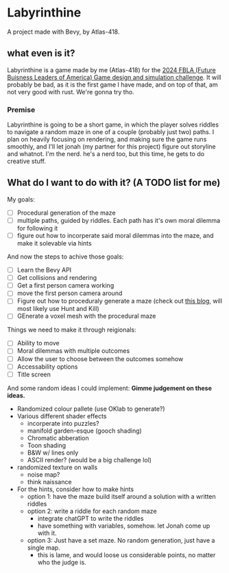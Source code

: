 # Labyrinthine

A project made with Bevy, by Atlas-418.

## what even is it?
Labyrinthine is a game made by me (Atlas-418) for the [2024 FBLA (Future Buisness Leaders of America) Game design and simulation challenge](<https://connect.fbla.org/headquarters/files/High%20School%20Competitive%20Events%20Resources/Individual%20Guidelines/Presentation%20Events/Computer-Game-Simulation-Programming.pdf>). It will probably be bad, as it is the first game I have made, and on top of that, am not very good with rust. We're gonna try tho.
### Premise
Labyrinthine is going to be a short game, in which the player solves riddles to navigate a random maze in one of a couple (probably just two) paths. 
I plan on heavily focusing on rendering, and making sure the game runs smoothly, and I'll let jonah (my partner for this project) figure out storyline and whatnot. I'm the nerd. he's a nerd too, but this time, he gets to do creative stuff.

## What do I want to do with it? (A TODO list for me)
My goals:
- [ ] Procedural generation of the maze
- [ ] multiple paths, guided by riddles. Each path has it's own moral dilemma for following it
- [ ] figure out how to incorperate said moral dilemmas into the maze, and make it solevable via hints

And now the steps to achive those goals:
- [ ] Learn the Bevy API
- [ ] Get collisions and rendering
- [ ] Get a first person camera working
- [ ] move the first person camera around
- [ ] Figure out how to proceduraly generate a maze (check out [this blog](<https://professor-l.github.io/mazes/>), will most likely use Hunt and Kill)
- [ ] GEnerate a voxel mesh with the procedural maze

Things we need to make it through reigionals:
- [ ] Ability to move
- [ ] Moral dilemmas with multiple outcomes
- [ ] Allow the user to choose between the outcomes somehow
- [ ] Accessability options
- [ ] Title screen

And some random ideas I could implement: **Gimme judgement on these ideas.**
* Randomized colour pallete (use OKlab to generate?)
* Various different shader effects
  * incorperate into puzzles?
  * manifold garden-esque (gooch shading)
  * Chromatic abberation
  * Toon shading
  * B&W w/ lines only
  * ASCII render? (would be a big challenge lol)
* randomized texture on walls
  * noise map?
  * think naissance
* For the hints, consider how to make hints
  * option 1: have the maze build itself around a solution with a written riddles
  * option 2: write a riddle for each random maze
    * integrate chatGPT to write the riddles
    * have something with variables, somehow. let Jonah come up with it.
  * option 3: Just have a set maze. No random generation, just have a single map.
    * this is lame, and would loose us considerable points, no matter who the judge is.
